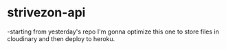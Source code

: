 # strivezon-api
-starting from yesterday's repo I'm gonna optimize this one to store files in cloudinary and then deploy to heroku.

